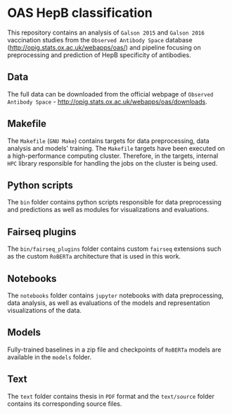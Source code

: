 # OAS HepB classification

This repository contains an analysis of `Galson 2015` and `Galson 2016` vaccination studies from the `Observed Antibody Space` database (http://opig.stats.ox.ac.uk/webapps/oas/) and pipeline focusing on preprocessing and prediction of HepB specificity of antibodies.

## Data

The full data can be downloaded from the official webpage of `Observed Antibody Space` - http://opig.stats.ox.ac.uk/webapps/oas/downloads.

## Makefile

The `Makefile` (`GNU Make`) contains targets for data preprocessing, data analysis and models' training. The `Makefile` targets have been executed on a high-performance computing cluster. Therefore, in the targets, internal `HPC` library responsible for handling the jobs on the cluster is being used.

## Python scripts

The `bin` folder contains python scripts responsible for data preprocessing and predictions as well as modules for visualizations and evaluations.

## Fairseq plugins

The `bin/fairseq_plugins` folder contains custom `fairseq` extensions such as the custom `RoBERTa` architecture that is used in this work.

## Notebooks

The `notebooks` folder contains `jupyter` notebooks with data preprocessing, data analysis, as well as evaluations of the models and representation visualizations of the data.

## Models

Fully-trained baselines in a zip file and checkpoints of `RoBERTa` models are available in the `models` folder.

## Text

The `text` folder contains thesis in `PDF` format and the `text/source` folder contains its corresponding source files.
